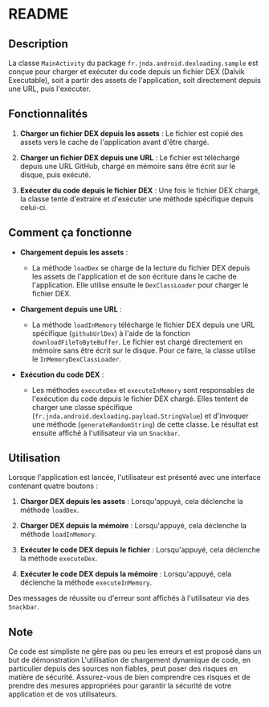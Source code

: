 # README

## Description

La classe `MainActivity` du package `fr.jnda.android.dexloading.sample` est conçue pour charger et exécuter du code depuis un fichier DEX (Dalvik Executable), soit à partir des assets de l'application, soit directement depuis une URL, puis l'exécuter.

## Fonctionnalités

1. **Charger un fichier DEX depuis les assets** : Le fichier est copié des assets vers le cache de l'application avant d'être chargé.

2. **Charger un fichier DEX depuis une URL** : Le fichier est téléchargé depuis une URL GitHub, chargé en mémoire sans être écrit sur le disque, puis exécuté.

3. **Exécuter du code depuis le fichier DEX** : Une fois le fichier DEX chargé, la classe tente d'extraire et d'exécuter une méthode spécifique depuis celui-ci.

## Comment ça fonctionne

- **Chargement depuis les assets** :
    - La méthode `loadDex` se charge de la lecture du fichier DEX depuis les assets de l'application et de son écriture dans le cache de l'application. Elle utilise ensuite le `DexClassLoader` pour charger le fichier DEX.

- **Chargement depuis une URL** :
    - La méthode `loadInMemory` télécharge le fichier DEX depuis une URL spécifique (`githubUrlDex`) à l'aide de la fonction `downloadFileToByteBuffer`. Le fichier est chargé directement en mémoire sans être écrit sur le disque. Pour ce faire, la classe utilise le `InMemoryDexClassLoader`.

- **Exécution du code DEX** :
    - Les méthodes `executeDex` et `executeInMemory` sont responsables de l'exécution du code depuis le fichier DEX chargé. Elles tentent de charger une classe spécifique (`fr.jnda.android.dexloading.payload.StringValue`) et d'invoquer une méthode (`generateRandomString`) de cette classe. Le résultat est ensuite affiché à l'utilisateur via un `Snackbar`.

## Utilisation

Lorsque l'application est lancée, l'utilisateur est présenté avec une interface contenant quatre boutons :

1. **Charger DEX depuis les assets** : Lorsqu'appuyé, cela déclenche la méthode `loadDex`.

2. **Charger DEX depuis la mémoire** : Lorsqu'appuyé, cela déclenche la méthode `loadInMemory`.

3. **Exécuter le code DEX depuis le fichier** : Lorsqu'appuyé, cela déclenche la méthode `executeDex`.

4. **Exécuter le code DEX depuis la mémoire** : Lorsqu'appuyé, cela déclenche la méthode `executeInMemory`.

Des messages de réussite ou d'erreur sont affichés à l'utilisateur via des `Snackbar`.

## Note

Ce code est simpliste ne gère pas ou peu les erreurs et est proposé dans un but de démonstration
L'utilisation de chargement dynamique de code, en particulier depuis des sources non fiables, peut poser des risques en matière de sécurité. Assurez-vous de bien comprendre ces risques et de prendre des mesures appropriées pour garantir la sécurité de votre application et de vos utilisateurs.